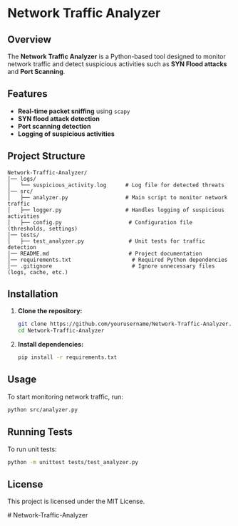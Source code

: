 # Network Traffic Analyzer

## Overview
The **Network Traffic Analyzer** is a Python-based tool designed to monitor network traffic and detect suspicious activities such as **SYN Flood attacks** and **Port Scanning**.

## Features
- **Real-time packet sniffing** using `scapy`
- **SYN flood attack detection**
- **Port scanning detection**
- **Logging of suspicious activities**

## Project Structure
```
Network-Traffic-Analyzer/
│── logs/
│   └── suspicious_activity.log      # Log file for detected threats
│── src/
│   ├── analyzer.py                  # Main script to monitor network traffic
│   ├── logger.py                    # Handles logging of suspicious activities
│   ├── config.py                     # Configuration file (thresholds, settings)
│── tests/
│   ├── test_analyzer.py              # Unit tests for traffic detection
│── README.md                         # Project documentation
│── requirements.txt                   # Required Python dependencies
│── .gitignore                         # Ignore unnecessary files (logs, cache, etc.)
```

## Installation
1. **Clone the repository:**
   ```bash
   git clone https://github.com/yourusername/Network-Traffic-Analyzer.git
   cd Network-Traffic-Analyzer
   ```

2. **Install dependencies:**
   ```bash
   pip install -r requirements.txt
   ```

## Usage
To start monitoring network traffic, run:
```bash
python src/analyzer.py
```

## Running Tests
To run unit tests:
```bash
python -m unittest tests/test_analyzer.py
```

## License
This project is licensed under the MIT License.

#   N e t w o r k - T r a f f i c - A n a l y z e r  
 